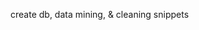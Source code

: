 create db, data mining, & cleaning snippets 
<!-- from Colt Steele's The Ultimate MySQL Bootcamp on Udemy.com -->
